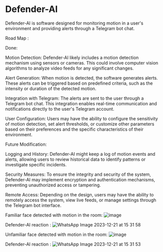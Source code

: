 # Defender-AI
Defender-AI is software designed for monitoring motion in a user's environment and providing alerts through a Telegram bot chat.

Road Map :

Done:

Motion Detection: Defender-AI likely includes a motion detection mechanism using sensors or cameras. This could involve computer vision algorithms to analyze video feeds for any significant changes.

Alert Generation: When motion is detected, the software generates alerts. These alerts can be triggered based on predefined criteria, such as the intensity or duration of the detected motion.

Integration with Telegram: The alerts are sent to the user through a Telegram bot chat. This integration enables real-time communication and notifications directly to the user's Telegram account.

User Configuration: Users may have the ability to configure the sensitivity of motion detection, set alert thresholds, or customize other parameters based on their preferences and the specific     characteristics of their environment.

  Future Modification:
      
Logging and History: Defender-AI might keep a log of motion events and alerts, allowing users to review historical data to identify patterns or investigate specific incidents.

Security Measures: To ensure the integrity and security of the system, Defender-AI may implement encryption and authentication mechanisms, preventing unauthorized access or tampering.

Remote Access: Depending on the design, users may have the ability to remotely access the system, view live feeds, or manage settings through the Telegram bot interface.


Familiar face detected with motion in the room:
![image](https://github.com/ibra303/Defender-AI/assets/94124916/4b37278a-43f3-4475-b708-c1816f5baee4)


Defender-AI reaction :
![WhatsApp Image 2023-12-21 at 15 31 58](https://github.com/ibra303/Defender-AI/assets/94124916/faf6963d-77bb-41b4-b58f-d52d7c9708ff)


Unfamiliar face detected with motion in the room:
![image](https://github.com/ibra303/Defender-AI/assets/94124916/897529b9-85f7-4159-9ace-a701455065d0)


Defender-AI reaction :
![WhatsApp Image 2023-12-21 at 15 31 53](https://github.com/ibra303/Defender-AI/assets/94124916/a2b71249-07f4-4e1a-a646-e19b0e4ee135)


